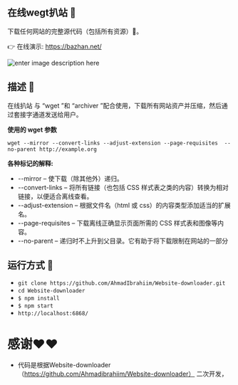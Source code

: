 ## 在线wegt扒站 💾
下载任何网站的完整源代码（包括所有资源）🔨。

👉 在线演示: https://bazhan.net/

![enter image description here](https://github.com/AhmadIbrahiim/Website-downloader/blob/master/public/Record.gif?raw=true)
<div align=“center”>

</div>

## 描述 📒
 在线扒站 与 “wget ”和 “archiver ”配合使用，下载所有网站资产并压缩，然后通过套接字通道发送给用户。
 
 **使用的 wget 参数**
 
 `wget --mirror --convert-links --adjust-extension --page-requisites 
--no-parent http://example.org`

 **各种标记的解释:**

 - --mirror – 使下载（除其他外）递归。
- --convert-links – 将所有链接（也包括 CSS 样式表之类的内容）转换为相对链接，以便适合离线查看。
- --adjust-extension – 根据文件名（html 或 css）的内容类型添加适当的扩展名。
- --page-requisites – 下载离线正确显示页面所需的 CSS 样式表和图像等内容。
- --no-parent – 递归时不上升到父目录。它有助于将下载限制在网站的一部分


## 运行方式 🤔

- `git clone https://github.com/AhmadIbrahiim/Website-downloader.git`
- `cd Website-downloader`
- `$ npm install`
- `$ npm start`
- `http://localhost:6868/`



# 感谢❤️❤️
 - 代码是根据Website-downloader（https://github.com/Ahmadibrahiim/Website-downloader）    二次开发，
